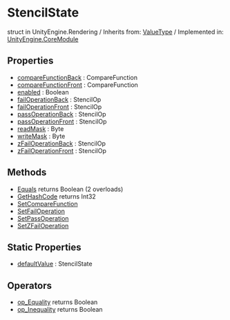 # StencilState
struct in UnityEngine.Rendering
 / Inherits from: <a href="https://docs.unity3d.com/6000.2/Documentation/ScriptReference/ValueType.html">ValueType</a> / Implemented in: <a href="https://docs.unity3d.com/6000.2/Documentation/ScriptReference/UnityEngine.CoreModule.html">UnityEngine.CoreModule</a>

## Properties
- <a href="https://docs.unity3d.com/6000.2/Documentation/ScriptReference/StencilState-compareFunctionBack.html">compareFunctionBack</a> : CompareFunction
- <a href="https://docs.unity3d.com/6000.2/Documentation/ScriptReference/StencilState-compareFunctionFront.html">compareFunctionFront</a> : CompareFunction
- <a href="https://docs.unity3d.com/6000.2/Documentation/ScriptReference/StencilState-enabled.html">enabled</a> : Boolean
- <a href="https://docs.unity3d.com/6000.2/Documentation/ScriptReference/StencilState-failOperationBack.html">failOperationBack</a> : StencilOp
- <a href="https://docs.unity3d.com/6000.2/Documentation/ScriptReference/StencilState-failOperationFront.html">failOperationFront</a> : StencilOp
- <a href="https://docs.unity3d.com/6000.2/Documentation/ScriptReference/StencilState-passOperationBack.html">passOperationBack</a> : StencilOp
- <a href="https://docs.unity3d.com/6000.2/Documentation/ScriptReference/StencilState-passOperationFront.html">passOperationFront</a> : StencilOp
- <a href="https://docs.unity3d.com/6000.2/Documentation/ScriptReference/StencilState-readMask.html">readMask</a> : Byte
- <a href="https://docs.unity3d.com/6000.2/Documentation/ScriptReference/StencilState-writeMask.html">writeMask</a> : Byte
- <a href="https://docs.unity3d.com/6000.2/Documentation/ScriptReference/StencilState-zFailOperationBack.html">zFailOperationBack</a> : StencilOp
- <a href="https://docs.unity3d.com/6000.2/Documentation/ScriptReference/StencilState-zFailOperationFront.html">zFailOperationFront</a> : StencilOp

## Methods
- <a href="https://docs.unity3d.com/6000.2/Documentation/ScriptReference/StencilState.Equals.html">Equals</a> returns Boolean (2 overloads)
- <a href="https://docs.unity3d.com/6000.2/Documentation/ScriptReference/StencilState.GetHashCode.html">GetHashCode</a> returns Int32
- <a href="https://docs.unity3d.com/6000.2/Documentation/ScriptReference/StencilState.SetCompareFunction.html">SetCompareFunction</a>
- <a href="https://docs.unity3d.com/6000.2/Documentation/ScriptReference/StencilState.SetFailOperation.html">SetFailOperation</a>
- <a href="https://docs.unity3d.com/6000.2/Documentation/ScriptReference/StencilState.SetPassOperation.html">SetPassOperation</a>
- <a href="https://docs.unity3d.com/6000.2/Documentation/ScriptReference/StencilState.SetZFailOperation.html">SetZFailOperation</a>

## Static Properties
- <a href="https://docs.unity3d.com/6000.2/Documentation/ScriptReference/StencilState-defaultValue.html">defaultValue</a> : StencilState

## Operators
- <a href="https://docs.unity3d.com/6000.2/Documentation/ScriptReference/StencilState.op_Equality.html">op_Equality</a> returns Boolean
- <a href="https://docs.unity3d.com/6000.2/Documentation/ScriptReference/StencilState.op_Inequality.html">op_Inequality</a> returns Boolean
